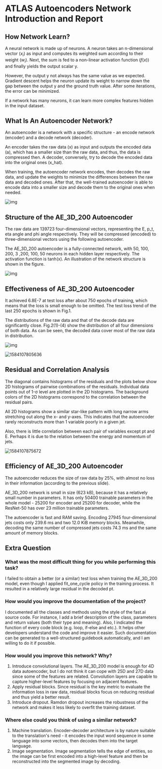 # ATLAS Autoencoders Network Introduction and Report

## How Network Learn? 

A neural network is made up of neurons. A neuron takes an n-dimensional vector ($x_i$) as input and computes its weighted sum according to their weight ($w_i$). Next, the sum is fed to a non-linear activation function ($f(x)$) and finally yields the output scalar y.

However, the output y not always has the same value as we expected. Gradient descent  helps the neuron update its weight to narrow down the gap between the output y and the ground truth value. After some iterations, the error can be minimized. 

If a network has many neurons, it can learn more complex features hidden in the input dataset.

## What Is An Autoencoder Network?

An autoencoder is a network with a specific structure - an encode network (encoder) and a decode network (decoder).  

An encoder takes the raw data (x) as input and outputs the encoded data (a), which has a smaller size than the raw data, and thus, the data is compressed then. A decoder, conversely, try to decode the encoded data into the original ones (x_hat).

When training, the autoencoder network encodes, then decodes the raw data, and update the weights to minimize the differences between the raw data and decoded ones. After that, the well-trained autoencoder is able to encode data into a smaller size and decode them to the original ones when needed.

![img](assets/p00.png)

## Structure of the AE_3D_200 Autoencoder

The raw data are 139723  four-dimensional vectors, representing the E, p_t, eta angle and phi angle respectively. They will be compressed  (encoded) to three-dimensional vectors using the following autoencoder.

The AE_3D_200 autoencoder is a fully-connected network, with 50, 100, 200, 3 ,200, 100, 50 neurons in each hidden layer respectively. The activation function is tanh(x). An illustration of the network structure is shown in the figure. 

![img](assets/p1.png)

## Effectiveness of AE_3D_200 Autoencoder

It achieved 6.8E-7 at test loss after about 750 epochs of training, which means that the loss is small enough to be omitted. The test loss trend of the last 250 epochs is shown in Fig.1. 

The distributions of the raw data and  that of  the decode data are significantly close. Fig.2(1)-(4) show the distribution of all four dimensions of both data. As can be seen, the decoded data cover most of the raw data in distribution.

![img](assets/p0.png)

![1584107805636](assets/1584107805636.png)

## Residual and Correlation Analysis

The diagonal contains histograms of the residuals and the plots below show 2D histograms of pairwise combinations of the residuals. Individual data points out of 1-σ level  are plotted in the 2D histograms. The background colors of the 2D histograms correspond to the correlation between the residual pairs. 

All 2D histograms show a similar star-like pattern with long narrow arms stretching out along the x- and y-axes. This indicates that the autoencoder rarely reconstructs more than 1 variable poorly in a given jet.  

Also, there is little correlation between each pair of variables except pt and E. Perhaps it is due to the relation between the energy and momentum of jets.

![1584107875672](assets/1584107875672.png)

## Efficiency of AE_3D_200 Autoencoder

The autoencoder reduces the size of raw data by 25%, with almost no loss in their information (according to the previous slide).

AE_3D_200 network is small in size (623 kB), because it has a relatively small number in parameters. It has only 50400 trainable  parameters in the whole model - 25200 for encoder and 25200 for decoder, while the ResNet-50 has over 23 million trainable parameters. 

The autoencoder  is fast and RAM saving.  Encoding 27945 four-dimensional jets costs only 239.6 ms and  two 12.0 KiB memory blocks. Meanwhile, decoding the same number of compressed jets costs 74.3 ms and the same amount of memory blocks.

## Extra Question

### What was the most difficult thing for you while performing this task?

I failed to obtain a better (or a similar) test loss when training the AE_3D_200 model, even though I applied fit_one_cycle policy in the training process. It resulted in a relatively large residual in the decoded pt.

### How would you improve the documentation of the project?

I documented all the classes and methods using the style of the fast.ai source code. For instance, I add a brief description of the class, parameters and return values (both their type and meaning). Also, I indicated the function of every code block (e.g. loop, if-else and etc.). It helps other developers understand the code and improve it easier.
Such documentation can be generated to a well-structured guidebook automatically, and I am willing to do it if possible.

### How would you improve this network? Why?

1. Introduce convolutional layers. The AE_3D_200 model is enough for 4D data autoencoder, but I do not think it can cope with 25D and 27D data since some of the features are related. Convolution layers are capable to capture higher-level features by focusing on adjacent features.
2. Apply residual blocks. Since residual is the key metric to evaluate the information loss in raw data, residual blocks focus on reducing residual and thus yield a better result.
3. Introduce dropout. Ramdon dropout increases the robustness of the network and makes it less likely to overfit the training dataset.

### Where else could you think of using a similar network?

1. Machine translation. Encoder-decoder architecture is by nature suitable to the translation's need - it encodes the input word sequence in some language into some vectors, then decodes them into the target language.
2. Image segmentation. Image segmentation tells the edge of entities, so the image can be first encoded into a high-level feature and then be reconstructed into the segmented image by decoding.